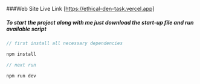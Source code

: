 ###Web Site Live Link [https://ethical-den-task.vercel.app]

##### To start the project along with me just download the start-up file and run available script

```javascript
// first install all necessary dependencies

npm install

// next run

npm run dev

``` 

